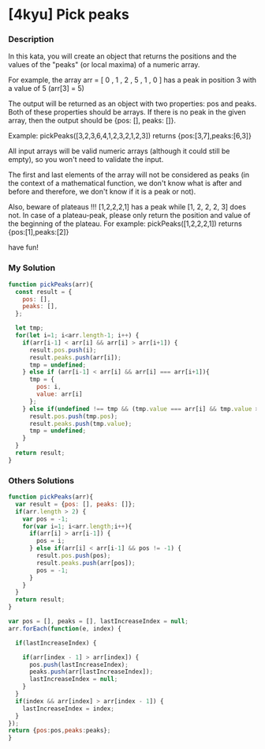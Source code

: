 # [4kyu] Pick peaks

### Description

In this kata, you will create an object that returns the positions and the values of the "peaks" (or local maxima) of a numeric array.

For example, the array arr = [ 0 , 1 , 2 , 5 , 1 , 0 ] has a peak in position 3 with a value of 5 (arr[3] = 5)

The output will be returned as an object with two properties: pos and peaks. Both of these properties should be arrays. If there is no peak in the given array, then the output should be {pos: [], peaks: []}.

Example: pickPeaks([3,2,3,6,4,1,2,3,2,1,2,3]) returns {pos:[3,7],peaks:[6,3]}

All input arrays will be valid numeric arrays (although it could still be empty), so you won't need to validate the input.

The first and last elements of the array will not be considered as peaks (in the context of a mathematical function, we don't know what is after and before and therefore, we don't know if it is a peak or not).

Also, beware of plateaus !!! [1,2,2,2,1] has a peak while [1, 2, 2, 2, 3] does not. In case of a plateau-peak, please only return the position and value of the beginning of the plateau. For example: pickPeaks([1,2,2,2,1]) returns {pos:[1],peaks:[2]}

have fun!

### My Solution

```javascript
function pickPeaks(arr){
  const result = {
    pos: [],
    peaks: [],
  };

  let tmp;
  for(let i=1; i<arr.length-1; i++) {
    if(arr[i-1] < arr[i] && arr[i] > arr[i+1]) {
      result.pos.push(i);
      result.peaks.push(arr[i]);
      tmp = undefined;
    } else if (arr[i-1] < arr[i] && arr[i] === arr[i+1]){
      tmp = {
        pos: i,
        value: arr[i]
      };
    } else if(undefined !== tmp && (tmp.value === arr[i] && tmp.value > arr[i+1])) {
      result.pos.push(tmp.pos);
      result.peaks.push(tmp.value);
      tmp = undefined;
    }
  }
  return result;
}
```

### Others Solutions

```javascript
function pickPeaks(arr){
  var result = {pos: [], peaks: []};
  if(arr.length > 2) {
    var pos = -1;
    for(var i=1; i<arr.length;i++){
      if(arr[i] > arr[i-1]) {
        pos = i;
      } else if(arr[i] < arr[i-1] && pos != -1) {
        result.pos.push(pos);
        result.peaks.push(arr[pos]);
        pos = -1;
      }
    }
  }
  return result;
}
```

```javascript
var pos = [], peaks = [], lastIncreaseIndex = null;
arr.forEach(function(e, index) {

  if(lastIncreaseIndex) {

    if(arr[index - 1] > arr[index]) {
      pos.push(lastIncreaseIndex);
      peaks.push(arr[lastIncreaseIndex]);
      lastIncreaseIndex = null;
    }
  }
  if(index && arr[index] > arr[index - 1]) {
    lastIncreaseIndex = index;
  }
});
return {pos:pos,peaks:peaks};
}
```
